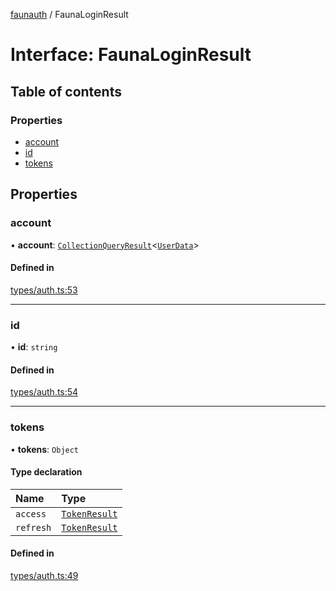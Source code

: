 [faunauth](../index.md) / FaunaLoginResult

# Interface: FaunaLoginResult

## Table of contents

### Properties

- [account](FaunaLoginResult.md#account)
- [id](FaunaLoginResult.md#id)
- [tokens](FaunaLoginResult.md#tokens)

## Properties

### account

• **account**: [`CollectionQueryResult`](CollectionQueryResult.md)<[`UserData`](UserData.md)\>

#### Defined in

[types/auth.ts:53](https://github.com/alexnitta/faunauth/blob/210b57d/src/types/auth.ts#L53)

___

### id

• **id**: `string`

#### Defined in

[types/auth.ts:54](https://github.com/alexnitta/faunauth/blob/210b57d/src/types/auth.ts#L54)

___

### tokens

• **tokens**: `Object`

#### Type declaration

| Name | Type |
| :------ | :------ |
| `access` | [`TokenResult`](TokenResult.md) |
| `refresh` | [`TokenResult`](TokenResult.md) |

#### Defined in

[types/auth.ts:49](https://github.com/alexnitta/faunauth/blob/210b57d/src/types/auth.ts#L49)
